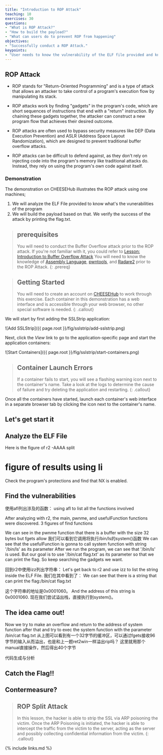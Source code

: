 ```yaml
---
title: "Introduction to ROP Attack"
teaching: 10
exercises: 30
questions:
- "What is ROP Attack?"
- "How to build the payload?"
- "What can users do to prevent ROP from happening"
objectives:
- "Successfully conduct a ROP Attack."
keypoints:
- "User needs to know the vulnerability of the ELF file provided and know how to build the payload"
---
```


## ROP Attack

- ROP stands for "Return-Oriented Programming" and is a type of attack that allows an attacker to take control of a program's execution flow by manipulating its stack.

- ROP attacks work by finding "gadgets" in the program's code, which are short sequences of instructions that end with a "return" instruction. By chaining these gadgets together, the attacker can construct a new program flow that achieves their desired outcome.

- ROP attacks are often used to bypass security measures like DEP (Data Execution Prevention) and ASLR (Address Space Layout Randomization), which are designed to prevent traditional buffer overflow attacks.

- ROP attacks can be difficult to defend against, as they don't rely on injecting code into the program's memory like traditional attacks do. Instead, they rely on using the program's own code against itself.

### Demonstration

The demonstration on CHEESEHub illustrates the ROP attack using one machines; 
1. We will  analyze the ELF File provided to know what's the vunerabilities of the program 
2. We will build the payload based on that. We verify the success of the attack by printing the flag.txt.

> ## prerequisites
> 
> You will need to conduct the Buffer Overflow attack prior to the ROP attack. If you're not familiar with it, you could refer to [Lesson: Introduction to Buffer Overflow Attack](https://github.com/cheese-hub/BufferOverflowAttack)
> You will need to know the knowledge of [Assembly Language](https://github.com/cheese-hub/ROP-Attack/blob/main/assembly%20language.md), [pwntools](https://github.com/cheese-hub/ROP-Attack/blob/main/pwntools.md), and [Radare2](https://github.com/cheese-hub/ROP-Attack/blob/main/r2.md) prior to the ROP Attack.
{: .prereq} 

> ## Getting Started
> 
> You will need to create an account on [CHEESEHub](https://www.hub.cheesehub.org) to work through this exercise.
> Each container in this demonstration has a web interface and is accessible through your web browser, no other special software 
> is needed.
{: .callout} 

We will start by first adding the SSLStrip application:

![Add SSLStrip]({{ page.root }}/fig/sslstrip/add-sslstrip.png)

Next, click the *View* link to go to the application-specific page and start the application containers:

![Start Containers]({{ page.root }}/fig/sslstrip/start-containers.png)

> ## Container Launch Errors
>
> If a container fails to start, you will see a flashing warning icon next to the container's name. Take a look at the logs to 
> determine the cause of failure and try deleting the application and restarting.
{: .callout}

Once all the containers have started, launch each container's web interface in a separate browser tab by clicking the icon 
next to the container's name.
## Let's get start it



## Analyze the ELF File
Here is the figure of r2 -AAAA split
# figure of results using li
Check the program's protections and find that NX is enabled.

## Find the vulnerabilities
使用afl列出涉及的函数：
using afl to list all the functions involved

After analyzing with r2, the main, pwnme, and usefulFunction functions were discovered.
3 figures of find functions

We can see in the pwnme function that there is a buffer with the size 32 bytes but fgets allow 
我们可以看到它调用将执行/bin/ls的system()函数
We can see that the usefulFunction is gonna to call system function with string '/bin/ls' as its parameter
After we run the program, we can see that '/bin/ls' is used.
But our goal is to use  '/bin/cat flag.txt' as its parameter so that we can print the flag. So keep searching the gadgets we want.



回到r2中使用izz列出字符串：
Let's get back to r2 and use izz to list the string inside the ELF File.
我们在其中看到了：
We can see that there is a string that can print the flag:/bin/cat flag.txt

这个字符串的地址是0x0001060。
And the address of this string is 0x0001060.
现在我们尝试溢出栈，直接执行到system()。
## The idea came out!
Now we try to make an overflow and return to the address of system function after that and try to exec the system function with the parameter /bin/cat flag.txt
从上图可以看到有一个32字节的缓冲区，可以通过fgets接收96字节的输入从而溢出，也是和上一题ret2win一样溢出rip吗？
这里就用那个manual直接操作，然后得出40个字节


代码生成与分析


## Catch the Flag!!
## Contermeasure?

> ## ROP Split Attack
> 
> In this lesson, the hacker is able to strip the SSL via ARP poisoning the victim. Once the ARP Poisoning is initiated, the hacker is
> able to intercept the traffic from the victim to the server, acting as the server and possibly collecting confidential information from the victim. 
{: .callout}

{% include links.md %}

